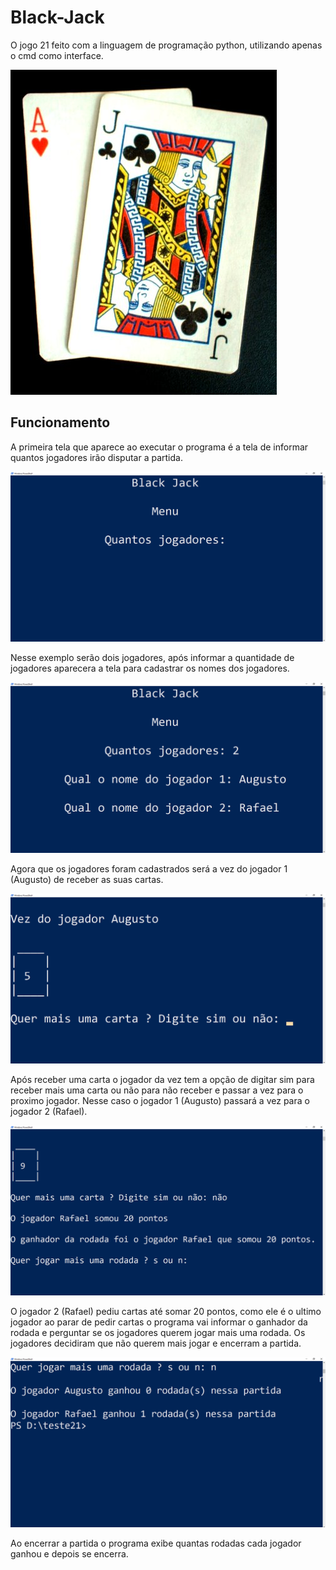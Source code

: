 # Black-Jack

O jogo 21 feito com a linguagem de programação python, utilizando apenas o cmd como interface.

<img src="https://github.com/Augusto-Viniciuss/Black-Jack/blob/main/Imgs/Blackjack.jpg">
 
## Funcionamento

A primeira tela que aparece ao executar o programa é a tela de informar quantos jogadores irão disputar a partida.

<img src=https://github.com/Augusto-Viniciuss/Black-Jack/blob/main/Imgs/menu.png/>

Nesse exemplo serão dois jogadores, após informar a quantidade de jogadores aparecera a tela para cadastrar os nomes dos jogadores.

<img src=https://github.com/Augusto-Viniciuss/Black-Jack/blob/main/Imgs/cadastro%20dos%20jogadores.png/>

Agora que os jogadores foram cadastrados será a vez do jogador 1 (Augusto) de receber as suas cartas.

<img src=https://github.com/Augusto-Viniciuss/Black-Jack/blob/main/Imgs/pegando%20as%20cartas.png/>

Após receber uma carta o jogador da vez tem a opção de digitar sim para receber mais uma carta ou não para não receber e passar a vez para o proximo jogador. Nesse caso o jogador 1 (Augusto) passará a vez para o jogador 2 (Rafael).

<img src=https://github.com/Augusto-Viniciuss/Black-Jack/blob/main/Imgs/fim%20da%20rodada.png/>

O jogador 2 (Rafael) pediu cartas até somar 20 pontos, como ele é o ultimo jogador ao parar de pedir cartas o programa vai informar o ganhador da rodada e perguntar se os jogadores querem jogar mais uma rodada.
Os jogadores decidiram que não querem mais jogar e encerram a partida.

<img src=https://github.com/Augusto-Viniciuss/Black-Jack/blob/main/Imgs/fim%20da%20partida.png/>

Ao encerrar a partida o programa exibe quantas rodadas cada jogador ganhou e depois se encerra.
